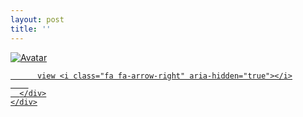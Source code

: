 ```yaml
---
layout: post
title: ''
---
```


<p class="imglist">

<div class="image-container">
  <a href="https://pic.superbed.cn/item/5e32e2112fb38b8c3c061df8.jpg"  data-fancybox="images">
    <img src="https://pic3.superbed.cn/item/5df224431f8f59f4d69fef34.jpg" alt="Avatar" class="image" />
    <div class="overlay">
      <div class="text">
        
          view <i class="fa fa-arrow-right" aria-hidden="true"></i>
        
      </div>
    </div>
  </a>
</div>








<a href="https://pic.superbed.cn/item/5e32e2112fb38b8c3c061dfa.jpg" data-fancybox="images"><img src="" /></a>
<a href="https://pic.superbed.cn/item/5e32e2112fb38b8c3c061dfc.jpg" data-fancybox="images"><img src="" /></a>
<a href="https://pic.superbed.cn/item/5e32e2112fb38b8c3c061dfe.jpg" data-fancybox="images"><img src="" /></a>
<a href="https://pic.superbed.cn/item/5e32e2112fb38b8c3c061e00.jpg" data-fancybox="images"><img src="" /></a>
<a href="https://pic.superbed.cn/item/5e32e2112fb38b8c3c061e03.jpg" data-fancybox="images"><img src="" /></a>
<a href="https://pic.superbed.cn/item/5e32e2112fb38b8c3c061e06.jpg" data-fancybox="images"><img src="" /></a>
<a href="https://pic.superbed.cn/item/5e32e2112fb38b8c3c061e08.jpg" data-fancybox="images"><img src="" /></a>
<a href="https://pic.superbed.cn/item/5e32e2112fb38b8c3c061e0a.jpg" data-fancybox="images"><img src="" /></a>
<a href="https://pic.superbed.cn/item/5e32e2112fb38b8c3c061e0c.jpg" data-fancybox="images"><img src="" /></a>
<a href="https://pic.superbed.cn/item/5e32e2112fb38b8c3c061e0f.jpg" data-fancybox="images"><img src="" /></a>
<a href="https://pic.superbed.cn/item/5e32e2112fb38b8c3c061e11.jpg" data-fancybox="images"><img src="" /></a>
<a href="https://pic.superbed.cn/item/5e32e2112fb38b8c3c061e13.jpg" data-fancybox="images"><img src="" /></a>
<a href="https://pic.superbed.cn/item/5e32e2112fb38b8c3c061e18.jpg" data-fancybox="images"><img src="" /></a>
<a href="https://pic.superbed.cn/item/5e32e2112fb38b8c3c061e1a.jpg" data-fancybox="images"><img src="" /></a>
<a href="https://pic.superbed.cn/item/5e32e2112fb38b8c3c061e20.jpg" data-fancybox="images"><img src="" /></a>
<a href="https://pic.superbed.cn/item/5e32e2112fb38b8c3c061e22.jpg" data-fancybox="images"><img src="" /></a>
<a href="https://pic.superbed.cn/item/5e32e2112fb38b8c3c061e24.jpg" data-fancybox="images"><img src="" /></a>
<a href="https://pic.superbed.cn/item/5e32e2112fb38b8c3c061e27.jpg" data-fancybox="images"><img src="" /></a>
<a href="https://pic.superbed.cn/item/5e32e2112fb38b8c3c061e29.jpg" data-fancybox="images"><img src="" /></a>
<a href="https://pic.superbed.cn/item/5e32e2112fb38b8c3c061e2b.jpg" data-fancybox="images"><img src="" /></a>
<a href="https://pic.superbed.cn/item/5e32e2112fb38b8c3c061e2e.jpg" data-fancybox="images"><img src="" /></a>
<a href="https://pic.superbed.cn/item/5e32e2112fb38b8c3c061e30.jpg" data-fancybox="images"><img src="" /></a>
<a href="https://pic.superbed.cn/item/5e32e2112fb38b8c3c061e33.jpg" data-fancybox="images"><img src="" /></a>
<a href="https://pic.superbed.cn/item/5e32e2112fb38b8c3c061e37.jpg" data-fancybox="images"><img src="" /></a>
<a href="https://pic.superbed.cn/item/5e32e2112fb38b8c3c061e3a.jpg" data-fancybox="images"><img src="" /></a>
<a href="https://pic.superbed.cn/item/5e32e2112fb38b8c3c061e3c.jpg" data-fancybox="images"><img src="" /></a>
<a href="https://pic.superbed.cn/item/5e32e2112fb38b8c3c061e3e.jpg" data-fancybox="images"><img src="" /></a>
<a href="https://pic.superbed.cn/item/5e32e2112fb38b8c3c061e41.jpg" data-fancybox="images"><img src="" /></a>
<a href="https://pic.superbed.cn/item/5e32e2112fb38b8c3c061e43.jpg" data-fancybox="images"><img src="" /></a>
<a href="https://pic.superbed.cn/item/5e32e2112fb38b8c3c061e46.jpg" data-fancybox="images"><img src="" /></a>
<a href="https://pic.superbed.cn/item/5e32e2112fb38b8c3c061e48.jpg" data-fancybox="images"><img src="" /></a>
<a href="https://pic.superbed.cn/item/5e32e2112fb38b8c3c061e4a.jpg" data-fancybox="images"><img src="" /></a>
<a href="https://pic.superbed.cn/item/5e32e2112fb38b8c3c061e4c.jpg" data-fancybox="images"><img src="" /></a>




</p>
